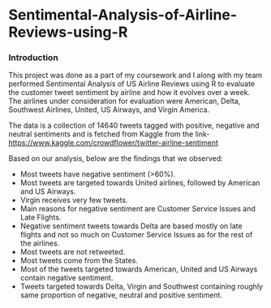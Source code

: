 # Sentimental-Analysis-of-Airline-Reviews-using-R

### Introduction
This project was done as a part of my coursework and I along with my team performed Sentimental Analysis of US Airline Reviews using R 
to evaluate the customer tweet sentiment by airline and how it evolves over a week. The airlines under consideration for evaluation were 
American, Delta, Southwest Airlines, United, US Airways, and Virgin America.

The data is a collection of 14640 tweets tagged with positive, negative and neutral sentiments and is fetched from Kaggle from the link-
https://www.kaggle.com/crowdflower/twitter-airline-sentiment

Based on our analysis, below are the findings that we observed: 
* Most tweets have negative sentiment (>60%).
* Most tweets are targeted towards United airlines, followed by American and US Airways.
* Virgin receives very few tweets. 
* Main reasons for negative sentiment are Customer Service Issues and Late Flights.
* Negative sentiment tweets towards Delta are based mostly on late flights and not so much on Customer Service Issues as for the rest of the airlines.
* Most tweets are not retweeted.
* Most tweets come from the States.
* Most of the tweets targeted towards American, United and US Airways contain negative sentiment. 
* Tweets targeted towards Delta, Virgin and Southwest containing roughly same proportion of negative, neutral and positive sentiment.
